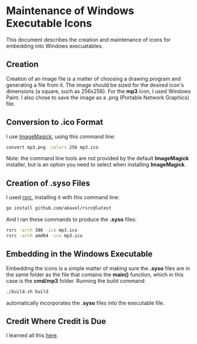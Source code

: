 # Maintenance of Windows Executable Icons

This document describes the creation and maintenance of icons for embedding into Windows execuatables.

## Creation

Creation of an image file is a matter of choosing a drawing program and generating a file from it. The image should be sized for the desired icon's dimensions (a square, such as 256x256). For the **mp3** icon, I used Windows Paint. I also chose to save the image as a .png (Portable Network Graphics) file.

## Conversion to .ico Format

I use [ImageMagick](https://imagemagick.org/), using this command line:

```bash
convert mp3.png -colors 256 mp3.ico
```

Note: the command line tools are not provided by the default **ImageMagick** installer, but is an  option you need to select when installing **ImageMagick**.

## Creation of **.syso** Files

I used [rsrc](https://github.com/akavel/rsrc), installing it with this command line:

```bash
go install github.com/akavel/rsrc@latest
```

And I ran these commands to produce the **.syso** files:

```bash
rsrc -arch 386 -ico mp3.ico
rsrc -arch amd64 -ico mp3.ico
```

## Embedding in the Windows Executable

Embedding the icons is a simple matter of making sure the **.syso** files are in the same folder as the file that contains the **main()** function, which in this case is the **cmd/mp3** folder. Running the build command:

```bash
./build.sh build
```

automatically incorporates the **.syso** files into the executable file.

## Credit Where Credit is Due

I learned all this [here](https://hjr265.me/blog/adding-icons-for-go-built-windows-executable/).
